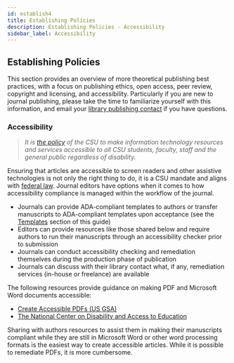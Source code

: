```yaml
---
id: establish4
title: Establishing Policies
description: Establishing Policies - Accessibility
sidebar_label: Accessibility
---
```


## Establishing Policies
This section provides an overview of more theoretical publishing best practices, with a focus on publishing ethics, open access, peer review, copyright and licensing, and accessibility. Particularly if you are new to journal publishing, please take the time to familiarize yourself with this information, and email your [library publishing contact](contacts.md) if you have questions.

### Accessibility
> *It is [the policy](https://calstate.policystat.com/policy/6629496/latest/) of the CSU to make information technology resources and services accessible
> to all CSU students, faculty, staff and the general public regardless of disability.*

Ensuring that articles are accessible to screen readers and other assistive technologies is not only the right thing to do, it is a CSU mandate and aligns with [federal law](https://www.section508.gov/manage/laws-and-policies). Journal editors have options when it comes to how accessibility compliance is managed within the workflow of the journal.
 - Journals can provide ADA-compliant templates to authors or transfer manuscripts to ADA-compliant templates upon acceptance (see the [Templates](info2.md) section of this guide)
 - Editors can provide resources like those shared below and require authors to run their manuscripts through an accessibility checker prior to submission
 - Journals can conduct accessibility checking and remediation themselves during the production phase of publication
 - Journals can discuss with their library contact what, if any, remediation services (in-house or freelance) are available

 The following resources provide guidance on making PDF and Microsoft Word documents accessible:

 - [Create Accessible PDFs (US GSA)](https://www.section508.gov/create/pdfs)
 - [The National Center on Disability and Access to Education](http://ncdae.org/resources/cheatsheets/)

Sharing with authors resources to assist them in making their manuscripts compliant while they are still in Microsoft Word or other word processing formats is the easiest way to create accessible articles. While it is possible to remediate PDFs, it is more cumbersome.
